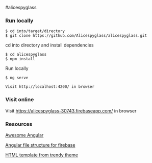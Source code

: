#alicespyglass

### Run locally
```
$ cd into/target/directory
$ git clone https://github.com/Alicespyglass/alicespyglass.git
```
cd into directory and install dependencies
```
$ cd alicespyglass
$ npm install
```
Run locally
```
$ ng serve

Visit http://localhost:4200/ in browser
```

### Visit online
Visit https://alicespyglass-30743.firebaseapp.com/ in browser


### Resources
[Awesome Angular](https://github.com/AngularClass/awesome-angular#site-templates)

[Angular file structure for firebase](https://coryrylan.com/blog/deploy-angular-cli-apps-to-firebase)

[HTML template from trendy theme](http://trendytheme.net/)
